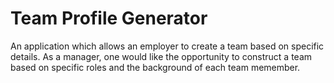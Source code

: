 # Team Profile Generator

An application which allows an employer to create a team based on specific details.  As a manager, one would like the opportunity to construct a team based on specific roles and the background of each team memember.
